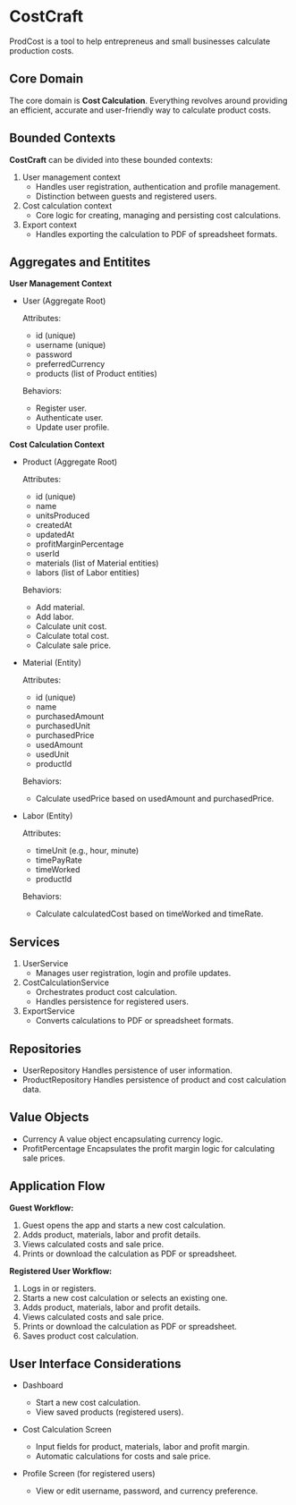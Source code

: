 # CostCraft
ProdCost is a tool to help entrepreneus and small businesses calculate production costs.

## Core Domain

The core domain is **Cost Calculation**. Everything revolves around providing an efficient, 
accurate and user-friendly way to calculate product costs.

## Bounded Contexts

**CostCraft** can be divided into these bounded contexts:
1. User management context
	- Handles user registration, authentication and profile management.
	- Distinction between guests and registered users.
2. Cost calculation context
	- Core logic for creating, managing and persisting cost calculations.
3. Export context
	- Handles exporting the calculation to PDF of spreadsheet formats.

## Aggregates and Entitites
**User Management Context**
- User (Aggregate Root)

    Attributes:
    - id (unique)
    - username (unique)
    - password
    - preferredCurrency
    - products (list of Product entities)

    Behaviors:
    - Register user.
    - Authenticate user.
    - Update user profile.
    
**Cost Calculation Context**

- Product (Aggregate Root)

    Attributes:
    - id (unique)
    - name
    - unitsProduced
    - createdAt
    - updatedAt
    - profitMarginPercentage
    - userId
    - materials (list of Material entities)
    - labors (list of Labor entities)

    Behaviors:
    - Add material.
    - Add labor.
    - Calculate unit cost.
    - Calculate total cost.
    - Calculate sale price.

- Material (Entity)

    Attributes:
    - id (unique)
    - name
    - purchasedAmount
    - purchasedUnit
    - purchasedPrice
    - usedAmount
    - usedUnit
    - productId

    Behaviors:
    - Calculate usedPrice based on usedAmount and purchasedPrice.

- Labor (Entity)

    Attributes:
    - timeUnit (e.g., hour, minute)
    - timePayRate
    - timeWorked
    - productId

    Behaviors:
    - Calculate calculatedCost based on timeWorked and timeRate.

## Services

1. UserService
	- Manages user registration, login and profile updates.
2. CostCalculationService
	- Orchestrates product cost calculation.
	- Handles persistence for registered users.
3. ExportService
	- Converts calculations to PDF or spreadsheet formats.

## Repositories
- UserRepository
	Handles persistence of user information.
- ProductRepository
	Handles persistence of product and cost calculation data.

## Value Objects
- Currency
	A value object encapsulating currency logic.
- ProfitPercentage
	Encapsulates the profit margin logic for calculating sale prices.

## Application Flow
**Guest Workflow:**
1. Guest opens the app and starts a new cost calculation.
2. Adds product, materials, labor and profit details.
3. Views calculated costs and sale price.
4. Prints or download the calculation as PDF or spreadsheet. 

**Registered User Workflow:**
1. Logs in or registers.
2. Starts a new cost calculation or selects an existing one.
3. Adds product, materials, labor and profit details.
4. Views calculated costs and sale price.
5. Prints or download the calculation as PDF or spreadsheet. 
7. Saves product cost calculation.

## User Interface Considerations
- Dashboard
	- Start a new cost calculation.
	- View saved products (registered users).

- Cost Calculation Screen
	- Input fields for product, materials, labor and profit margin.
	- Automatic calculations for costs and sale price.

- Profile Screen (for registered users)
    - View or edit username, password, and currency preference.